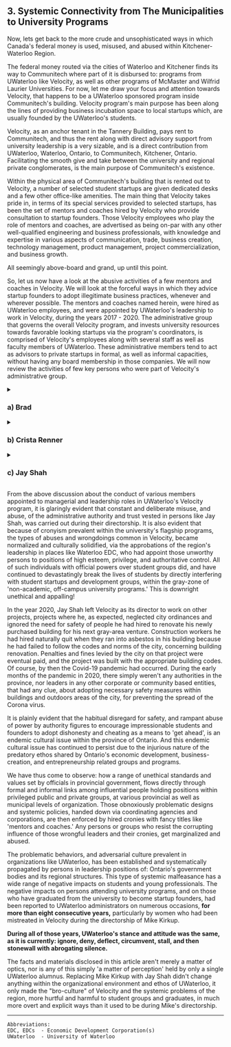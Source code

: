 ## 3. Systemic Connectivity from The Municipalities to University Programs

Now, lets get back to the more crude and unsophisticated ways in which Canada's federal money is used, misused, and abused within Kitchener-Waterloo Region. 

The federal money routed via the cities of Waterloo and Kitchener finds its way to Communitech where part of it is disbursed to: programs from UWaterloo like Velocity, as well as other programs of McMaster and Wilfrid Laurier Universities. For now, let me draw your focus and attention towards Velocity, that happens to be a UWaterloo sponsored program inside Communitech's building. Velocity program's main purpose has been along the lines of providing business incubation space to local startups which, are usually founded by the UWaterloo's students. 

Velocity, as an anchor tenant in the Tannery Building, pays rent to Communitech, and thus the rent along with direct advisory support from university leadership is a very sizable, and is a direct contribution from UWaterloo, Waterloo, Ontario, to Communitech, Kitchener, Ontario. Facilitating the smooth give and take between the university and regional private conglomerates, is the main purpose of Communitech's existence. 

Within the physical area of Communitech's building that is rented out to Velocity, a number of selected student startups are given dedicated desks and a few other office-like amenities. The main thing that Velocity takes pride in, in terms of its special services provided to selected startups, has been the set of mentors and coaches hired by Velocity who provide consultation to startup founders. Those Velocity employees who play the role of mentors and coaches, are advertised as being on-par with any other well-qualified engineering and business professionals, with knowledge and expertise in various aspects of communication, trade, business creation, technology management, product management, project commercialization, and business growth. 

All seemingly above-board and grand, up until this point. 

So, let us now have a look at the abusive activities of a few mentors and coaches in Velocity. We will look at the forceful ways in which they advice startup founders to adopt illegitimate business practices, whenever and wherever possible. The mentors and coaches named herein, were hired as UWaterloo employees, and were appointed by UWaterloo's leadership to work in Velocity, during the years 2017 - 2020. The administrative group that governs the overall Velocity program, and invests university resources towards favorable looking startups via the program's coordinators, is comprised of Velocity's employees along with several staff as well as faculty members of UWaterloo. These administrative members tend to act as advisors to private startups in formal, as well as informal capacities, without having any board membership in those companies. We will now review the activities of few key persons who were part of Velocity's administrative group. 

<details><summary><h3>a) Brad</h3></summary>

I forgot his last name. But that's not important. Brad was an early employee of a company known as BufferBox founded by Jay Shah. So when Jay Shah became the director of Velocity, Brad was appointed as a paid employee of Velocity, in the formal capacity of a business coach/mentor. So no cronyism there, right? 

Any ways, Brad's job was to provide assistance to founders of startups incubated in Velocity, within the context of business challenges faced by those founders, and also to give the usual pep-talk to founders with business related catch-phrases, and buzzwords. 

- Brad was all about "the bro-culture", and loved to share business quotes from Twitter, which were utterly useless for most founders trying to work on their technology intensive business ventures. So, the male founders had come up with either of two ways, in dealing with the daily and weekly disturbances created by Brad. 

    - One was to ask him point blank, if he needed anything from us, and if he didn't, we would simply ask him to go away. 

    - The other way was to, "'shoot the hay' with Brad, as bros." 

        Some of the male founders had figured out that if they entertained Brad with some flattery about his chicken farm, for fifteen or twenty minutes, he would leave them alone for the rest of the week. Brad thought of himself as an 'entrepreneur' in the agriculture industry and poultry farming sector, because he loved his chicken farm and was able to supply 50 to 60 free-range eggs, to a few customers in and around Kitchener, once every two or three weeks. Each egg sold by Brad was more than $4.00 Canadian dollars, depending on the week's supply. Compared to the eggs sold in grocery stores that were $0.80 dollars each, and the ones in the Kitchener Farmers' Market that were $1.30 each; Brad had a nifty business operation going on, with his free-range chickens.  

- Brad was indeed super enthusiastic about providing a pep-talk to all startup founders whether they needed it or not but, he was far more enthusiastic about bullying women entrepreneurs. Each day, Brad would show up for an hour or two at Communitech, walk around like a pit-boss, and then re-assign the desks allocated to few female students of UWaterloo who were working out of Velocity. He would keep shuffling them around, for no reason what-so-ever.  

- Sadly, one of the female founders who used to have a desk next to us in Velocity, eventually got fed up with Brad taking her personal stuff and tossing it in some other corner of Velocity's co-working space, every other week. So, she simply quit and left Velocity.

</details>


<details><summary><h3>b) Crista Renner</h3></summary>

Crista was (is) a UWaterloo graduate, with a master's degree in "Peace and Conflict Studies" along with a focus on "Conflict Resolution." She was also a startup founder in the region at some point in her career. The conflict between Crista Renner as a mentor and my startup, which was a part of Velocity in 2017, went something like this — 

- Crista would come each week to our desk in Velocity, and talk to us about how my co-founder and I needed to be more 'scrappy.' The first two weeks Crista told us that, I didn't understand what it meant, so I didn't think much of it. During the third week Crista came by our desks, she was particularly cross with us, she spoke to us about how our business performance wasn't up to the expectation of Velocity mentors (herself and Brad) because we weren't 'scrappy' enough. So I asked her what we needed to scrap from our desk, or from our business model. To which she replied that we needed to be more *scrappy* with our customers and then she went away. 

- A few days later Crista again came to us, but this time to clarify what she had meant during previous conversations. I believe this was because I had spoken to Jay Shah (Velocity's in-charge and Director) that Crista's advice to us made no sense, and her constant badgering with meaningless instructions kept disrupting our daily workflow. So this time around, Crista explained to my co-workers and I, that she expected us to be "go-getters", and to be more 'scrappy.' When I asked her how were we supposed to be scrappy, she explained that we needed to acquire more customers by joining Facebook groups for persons living with Alzheimer's, and then after taking the personal contacts of people from those online groups, we were to cold-call each of them about our business offering. 

- At that point I became very irritated with Crista and told her that it was already illegal in Canada, to acquire private contact details of persons using phishing and stalking techniques. She said that it wasn't illegal to secretly get private information of people by joining their Facebook groups. She also said that *if we didn't show the initiative to be more aggressive and 'scrappy' in our customer acquisition strategy, then it meant that we were too soft, and that we did not deserve to be in Velocity.* 

- As annoyed as I was from hearing that word again (scrappy); I couldn't do anything about it at that moment. So I politely told Crista that we would continue to do our work in accordance with our business standards, and with the necessary respect that our customers deserved, even if it meant leaving Velocity for good. 

- It was evident that Crista was merely regurgitating the phrase about being scrappy, which was embedded in her by her coaches and mentors from the region. 

- When that 'tough conversation' with Crista was finally over, and after she returned to her office, I looked up the word, "scrappy person." It means, 

    >"a person who is ready and willing for a fight; a brawler." 

    This made much less sense to me back then, compared to what I had thought it meant, because it made me wonder why were my co-founder and I expected to be like brawlers — with elderly clients who have Alzheimer's! For quite a few minutes that day, I wondered, "why would anybody want to get 'scrappy' with elderly caregivers of people living with dementia?" 
    
    The elderly spouse and adult children of people with severe memory challenges were our main point of contact for a client, and they were also the primary end-users of our startup services. They were already physically and financially worn thin due to stresses of caring for their terminally ill family member. Why would anybody want to add to their troubles by getting scruffy with them like a cheap used-car salesman, or a petty pickpocket in a dark alley? 

- Was there some kind of a communication gap between Crista Renner, and my team, during those weekly conversations? Was there a misunderstanding? No. 

It is no mistake when a person with authority repeatedly instructs you to do illegal things with threats of doing harm to you for not obeying. The type of repeated hostile behavior demonstrated by Crista Renner, in strongly inducing other people to do unethical or illegal things, is a habitual violation committed by those who have gotten accustomed to abusing their position of authority with impunity. Such violators know perfectly well that 'the establishment' they are a part of, will come to their rescue and protect them, regardless of the abuses they commit, as long as they remain 'loyal' to the establishment's culture of exploiting the confidence of unassuming people entrusted to their care. 

</details>


<details><summary><h3>c) Jay Shah</h3></summary>

Jay's main qualifications appear to come from his experience as a co-founder of BufferBox, where Brad worked along with Jay as his right-hand man. 

As retold by Jay during a public talk given by him in Communitech: he was personally responsible and instrumental, in securing a multi-million dollar exit from BufferBox, by being the key person who promised bomb-detection systems within his company's lock-boxes, to Amazon Inc., which then acquired his company. 

BufferBox had a kiosk interface for lockers with a digital key in the form of a one time password, that was messaged to the registered mobile phone of its subscribing customers. But, BufferBox's physical drop-off sites out on the street, in various cities where the kiosk-lockers were located, were unmanned and not monitored like the P.O.Box lockers in post offices. So, during negotiations on the acquisition term sheet offered by Amazon Inc., when an Amazon executive asked about hazardous or dangerous things being mailed to a BufferBox site, Jay simply lied to the Amazon exec saying that each BufferBox locker was going to have *bomb-detectors, which were already being tested with some success.* Saying this lie, then got them the multi-million dollar buy-out deal, as publicly admitted (bragged) by him during that talk. The talk was during a set of events promoted by Communitech for introducing Jay Shah as the new director of Velocity. During those years, Jay also simultaneously held board memberships in various organizations in the Kitchener-Waterloo Region, like the Waterloo EDC.

The following are a series of interactions that my startup team and I had with Jay, during the year 2017-2018:

- A week following the latest incident about my co-founder and I refusing to get 'scrappy' with potential customers, our startup moved to a different part of Velocity, which had different mentors and coaches. But when I had taken up the issue of being repeatedly and forcefully prodded to steal private data of vulnerable people via Facebook groups, I was told by Jay that he didn't see anything wrong with it. He added that it was not unethical for Crista Renner to keep insisting for us to follow her advice because she was a knowledgeable and seasoned expert, in the field of business creation. I had disagreed with Jay on those points, and had asked that the issue of "being forcibly told to perform unethical deeds against vulnerable people with threats of being removed from Velocity for not complying with the forced suggestions," be reported to UWaterloo's office of human resources, and to its ethics committee. At that point in our discussion, I was told by Jay that he couldn't do so because "UWaterloo policies did not apply to Velocity, for it was not on campus property." 

- I then discussed with Jay that Velocity was a UWaterloo program that existed mainly because of the university's approbations, funding, and managerial support. Velocity even used (and still uses) the official "University of Waterloo Logo" in all of its communications, as well as on the walls of the area designated and known as, "The Pit in The Tannery Building," which was exclusively rented out to Velocity. All of those facts properly indicated that Velocity would have to be under UWaterloo's supervision and governance policies regarding ethical treatment of human beings, including students. I was then given the same excuse by Jay, about Velocity being under the physical premises of Communitech, which was a part of the City of Kitchener through funding from its municipal groups, and therefore, Velocity did not need to be held accountable to the codes of conduct of its parent university. Jay also added that because there was no code of conduct violation, or any kind of an ethical violation from his perspective, there was no harm and no foul done by Velocity employees against any of the student groups or startups. It also turned out that there was no written "code of conduct" followed by Velocity during that year in 2017.
    
- **The harm done to UWaterloo students and graduates like us, was very clear and overt:** Our peace and business operations along with that of many other student founders, especially of women founders, was constantly and intentionally disrupted by bullying and forceful threats of eviction from Velocity, if we did not obey the instructions of Velocity employees to carry out unethical and illegitimate business activities. 

- All  of the above-mentioned errors and harms impacting startup founders, were entirely preventable. However, Velocity simply never had a formal code of conduct or a set of proper ethical values, that were formally shard among its members, since its inception. Velocity as a university program, was created around the year 2008-2009, within UWaterloo, by the university's student and faculty members. So in a way, one may conceive that there was no foul committed by Velocity employees with respect to a non-existing set of codes and norms, for ethical and equitable treatment of persons impacted by its activities. But, that would still be a farce!

</details>

From the above discussion about the conduct of various members appointed to managerial and leadership roles in UWaterloo's Velocity program, it is glaringly evident that constant and deliberate misuse, and abuse, of the administrative authority and trust vested in persons like Jay Shah, was carried out during their directorship. It is also evident that because of cronyism prevalent within the university's flagship programs, the types of abuses and wrongdoings common in Velocity, became normalized and culturally solidified, via the approbations of the region's leadership in places like Waterloo EDC, who had appoint those unworthy persons to positions of high esteem, privilege, and authoritative control. All of such individuals with official powers over student groups did, and have continued to devastatingly break the lives of students by directly interfering with student startups and development groups, within the gray-zone of 'non-academic, off-campus university programs.' This is downright unethical and appalling! 

In the year 2020, Jay Shah left Velocity as its director to work on other projects, projects where he, as expected, neglected city ordinances and ignored the need for safety of people he had hired to renovate his newly purchased building for his next gray-area venture. Construction workers he had hired naturally quit when they ran into asbestos in his building because he had failed to follow the codes and norms of the city, concerning building renovation. Penalties and fines levied by the city on that project were eventual paid, and the project was built with the appropriate building codes. Of course, by then the Covid-19 pandemic had occurred. During the early months of the pandemic in 2020, there simply weren't any authorities in the province, nor leaders in any other corporate or community based entities, that had any clue, about adopting necessary safety measures within buildings and outdoors areas of the city, for preventing the spread of the Corona virus. 

It is plainly evident that the habitual disregard for safety, and rampant abuse of power by authority figures to encourage impressionable students and founders to adopt dishonesty and cheating as a means to 'get ahead', is an endemic cultural issue within the province of Ontario. And this endemic cultural issue has continued to persist due to the injurious nature of the predatory ethos shared by Ontario's economic development, business-creation, and entrepreneurship related groups and programs. 

We have thus come to observe: how a range of unethical standards and values set by officials in provincial government, flows directly through formal and informal links among influential people holding positions within privileged public and private groups, at various provincial as well as municipal levels of organization. Those obnoxiously problematic designs and systemic policies, handed down via coordinating agencies and corporations, are then enforced by hired cronies with fancy titles like 'mentors and coaches.' Any persons or groups who resist the corrupting influence of those wrongful leaders and their cronies, get marginalized and abused. 

The problematic behaviors, and adversarial culture prevalent in organizations like UWaterloo, has been established  and systematically propagated by persons in leadership positions of: Ontario's government bodies and its regional structures. This type of systemic malfeasance has a wide range of negative impacts on students and young professionals. The negative impacts on persons attending university programs, and on those who have graduated from the university to become startup founders, had been reported to UWaterloo administrators on numerous occasions, **for more than eight consecutive years,** particularly by women who had been mistreated in Velocity during the directorship of Mike Kirkup. 

**During all of those years, UWaterloo's stance and attitude was the same, as it is currently: ignore, deny, deflect, circumvent, stall, and then stonewall with abrogating silence.** 

The facts and materials disclosed in this article aren't merely a matter of optics, nor is any of this simply 'a matter of perception' held by only a single UWaterloo alumnus. Replacing Mike Kirkup with Jay Shah didn't change anything within the organizational environment and ethos of UWaterloo, it only made the "bro-culture" of Velocity and the systemic problems of the region, more hurtful and harmful to student groups and graduates, in much more overt and explicit ways than it used to be during Mike's directorship. 

---

```
Abbreviations:
EDC, EDCs  - Economic Development Corporation(s)
UWaterloo  - University of Waterloo

```